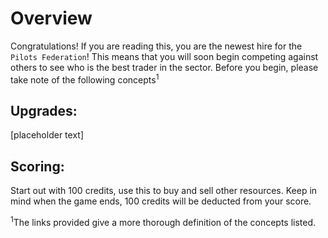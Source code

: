 # Overview
Congratulations! If you are reading this, you are the newest hire for the `Pilots Federation`!
This means that you will soon begin competing against others to see who is the best trader in the sector.
Before you begin, please take note of the following concepts<sup>1</sup>


## Upgrades:
[placeholder text]

## Scoring:
Start out with 100 credits, use this to buy and sell other resources. Keep in mind when the game ends,
100 credits will be deducted from your score. 



<sup>1</sup>The links provided give a more thorough definition of the concepts listed.